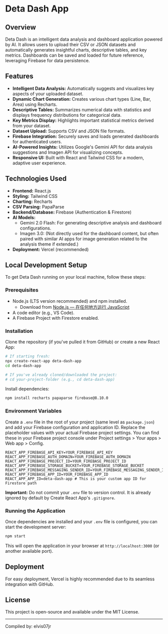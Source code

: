 # Deta Dash App

## Overview
Deta Dash is an intelligent data analysis and dashboard application powered by AI. It allows users to upload their CSV or JSON datasets and automatically generates insightful charts, descriptive tables, and key metrics. Dashboards can be saved and loaded for future reference, leveraging Firebase for data persistence.

## Features
- **Intelligent Data Analysis:** Automatically suggests and visualizes key aspects of your uploaded dataset.
- **Dynamic Chart Generation:** Creates various chart types (Line, Bar, Area) using Recharts.
- **Descriptive Tables:** Summarizes numerical data with statistics and displays frequency distributions for categorical data.
- **Key Metrics Display:** Highlights important statistical metrics derived from your dataset.
- **Dataset Upload:** Supports CSV and JSON file formats.
- **Firebase Integration:** Securely saves and loads generated dashboards for authenticated users.
- **AI-Powered Insights:** Utilizes Google's Gemini API for data analysis suggestions and Imagen API for visualizing concepts.
- **Responsive UI:** Built with React and Tailwind CSS for a modern, adaptive user experience.

## Technologies Used
- **Frontend:** React.js
- **Styling:** Tailwind CSS
- **Charting:** Recharts
- **CSV Parsing:** PapaParse
- **Backend/Database:** Firebase (Authentication & Firestore)
- **AI Models:**
  - Gemini 2.0 Flash: For generating descriptive analysis and dashboard configurations.
  - Imagen 3.0: (Not directly used for the dashboard content, but often paired with similar AI apps for image generation related to the analysis theme if extended.)
- **Deployment:** Vercel (recommended)

## Local Development Setup
To get Deta Dash running on your local machine, follow these steps:

### Prerequisites
- Node.js (LTS version recommended) and npm installed.
  - Download from [Node.js — 在任何地方运行 JavaScript](https://nodejs.org/)
- A code editor (e.g., VS Code).
- A Firebase Project with Firestore enabled.

### Installation
Clone the repository (if you've pulled it from GitHub) or create a new React App:

```bash
# If starting fresh:
npx create-react-app deta-dash-app
cd deta-dash-app

# If you've already cloned/downloaded the project:
# cd your-project-folder (e.g., cd deta-dash-app)
```

Install dependencies:

```bash
npm install recharts papaparse firebase@8.10.0
```

### Environment Variables
Create a `.env` file in the root of your project (same level as `package.json`) and add your Firebase configuration and application ID. Replace the placeholder values with your actual Firebase project settings. You can find these in your Firebase project console under Project settings > Your apps > Web app > Config.

```plaintext
REACT_APP_FIREBASE_API_KEY=YOUR_FIREBASE_API_KEY
REACT_APP_FIREBASE_AUTH_DOMAIN=YOUR_FIREBASE_AUTH_DOMAIN
REACT_APP_FIREBASE_PROJECT_ID=YOUR_FIREBASE_PROJECT_ID
REACT_APP_FIREBASE_STORAGE_BUCKET=YOUR_FIREBASE_STORAGE_BUCKET
REACT_APP_FIREBASE_MESSAGING_SENDER_ID=YOUR_FIREBASE_MESSAGING_SENDER_ID
REACT_APP_FIREBASE_APP_ID=YOUR_FIREBASE_APP_ID
REACT_APP_APP_ID=deta-dash-app # This is your custom app ID for Firestore path
```

**Important:** Do not commit your `.env` file to version control. It is already ignored by default by Create React App's `.gitignore`.

### Running the Application
Once dependencies are installed and your `.env` file is configured, you can start the development server:

```bash
npm start
```

This will open the application in your browser at `http://localhost:3000` (or another available port).

## Deployment
For easy deployment, Vercel is highly recommended due to its seamless integration with GitHub.


## License
This project is open-source and available under the MIT License.

---
Compiled by: elvis07jr
